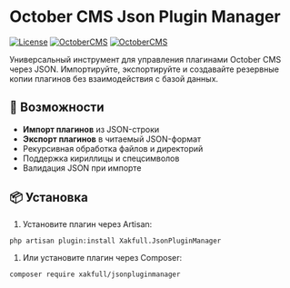 # October CMS Json Plugin Manager

[![License](https://img.shields.io/badge/License-MIT-blue.svg)](LICENSE)
[![OctoberCMS](https://img.shields.io/badge/OctoberCMS-3.x-orange.svg)](https://octobercms.com/)
[![OctoberCMS](https://img.shields.io/badge/OctoberCMS-1.x-orange.svg)](https://octobercms.com/)

Универсальный инструмент для управления плагинами October CMS через JSON. Импортируйте, экспортируйте и создавайте резервные копии плагинов без взаимодействия с базой данных.

## 🌟 Возможности
- **Импорт плагинов** из JSON-строки
- **Экспорт плагинов** в читаемый JSON-формат
- Рекурсивная обработка файлов и директорий
- Поддержка кириллицы и спецсимволов
- Валидация JSON при импорте

## 📦 Установка
1. Установите плагин через Artisan:
```bash
php artisan plugin:install Xakfull.JsonPluginManager
```
1. Или установите плагин через Composer:
```bash
composer require xakfull/jsonpluginmanager
